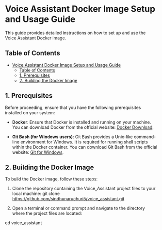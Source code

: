 # Voice Assistant Docker Image Setup and Usage Guide

This guide provides detailed instructions on how to set up and use the Voice Assistant Docker image.

## Table of Contents
- [Voice Assistant Docker Image Setup and Usage Guide](#voice-assistant-docker-image-setup-and-usage-guide)
  - [Table of Contents](#table-of-contents)
  - [1. Prerequisites ](#1-prerequisites-)
  - [2. Building the Docker Image ](#2-building-the-docker-image-)

## 1. Prerequisites <a name="prerequisites"></a>
Before proceeding, ensure that you have the following prerequisites installed on your system:

- **Docker**: Ensure that Docker is installed and running on your machine. You can download Docker from the official website: [Docker Download](https://www.docker.com/products/docker-desktop/).

- **Git Bash (for Windows users)**: Git Bash provides a Unix-like command-line environment for Windows. It is required for running shell scripts within the Docker container. You can download Git Bash from the official website: [Git for Windows](https://git-scm.com/download/win).

## 2. Building the Docker Image <a name="building-the-docker-image"></a>
To build the Docker image, follow these steps:

1. Clone the repository containing the Voice_Assistant project files to your local machine:
git clone https://github.com/sindhuparuchuri5/voice_assistant.git


2. Open a terminal or command prompt and navigate to the directory where the project files are located:

cd voice_assistant

